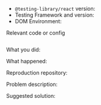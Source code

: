 <!--

HI! PLEASE STOP TO READ THIS!! IF YOU DO NOT FOLLOW THE INSTRUCTIONS, YOUR ISSUE
WILL LIKELY BE CLOSED.

Thanks for your interest in the project. We appreciate bugs filed and PRs submitted!

- Please make sure that you are familiar with and follow the Code of Conduct for
  this project (found in the CODE_OF_CONDUCT.md file).

- Please review the Issues policies before filing an issue:

  🐛 Bugs:
  File an issue for bugs, missing documentation, or unexpected behavior.

  💡 Feature Requests:
  File an issue to suggest new features.
  Vote on feature requests by adding a 👍. This helps maintainers prioritize
  what to work on.

  ❓ Questions:
  For questions related to using the library, please visit a support community
  instead of filing an issue on GitHub. You can follow the instructions in this
  codesandbox to make a reproduction of your issue: https://kcd.im/rtl-help
  * React Spectrum
    https://spectrum.chat/testing-library
  * Reactiflux on Discord
    https://www.reactiflux.com
  * Stack Overflow
    https://stackoverflow.com/questions/tagged/react-testing-library

  **ISSUES WHICH ARE QUESTIONS WILL BE CLOSED**

- Please fill out this template with all the relevant information so we can
  understand what's going on and fix the issue.

- If you're issue is regarding one of the query APIs (`getByText`,
  `getByLabelText`, etc), then please file it on the `dom-testing-library`
  repository instead. If you file it here it will be closed. Thanks :)

We'll probably ask you to submit the fix (after giving some direction). If
you've never done that before, that's great! Check this free short video
tutorial to learn how: http://kcd.im/pull-request

-->

- `@testing-library/react` version:
- Testing Framework and version:
  <!-- are you using jest, mocha, puppeteer, ava? And what version? -->
- DOM Environment:
  <!-- If you're using jsdom (the default with jest), what version? Otherwise, what browser and version are you running tests in? -->

<!--
Keep in mind that if you're using a version of node we don't support that
could also be an issue. Check our package.json file "engines" config for the
supported version.

Also keep in mind that if you're using a version of react we don't support
that could be an issue. Check our package.json file "peerDependencies" config
for the supported version.
-->

Relevant code or config

```javascript
```

What you did:

What happened:

<!-- Please provide the full error message/screenshots/anything -->

Reproduction repository:

<!--
If possible, please create a repository that reproduces the issue with the
minimal amount of code possible. You may fork the template here:
https://github.com/testing-library/dom-testing-library-template

Or if you can, try to reproduce the issue in a codesandbox. You can fork the
one here: https://codesandbox.io/s/5z6x4r7n0p
-->

Problem description:

<!-- Please describe why the current behavior is a problem -->

Suggested solution:

<!--
It's ok if you don't have a suggested solution, but it really helps if you could
do a little digging to come up with some suggestion of how to improve things.
-->
